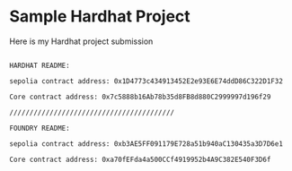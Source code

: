 # Sample Hardhat Project

Here is my Hardhat project submission

```shell

HARDHAT README:

sepolia contract address: 0x1D4773c434913452E2e93E6E74ddD86C322D1F32

Core contract address: 0x7c5888b16Ab78b35d8FB8d880C2999997d196f29

/////////////////////////////////////////

FOUNDRY README:

sepolia contract address: 0xb3AE5FF091179E728a51b940aC130435a3D7D6e1

Core contract address: 0xa70fEFda4a500CCf4919952b4A9C382E540F3D6f
```

